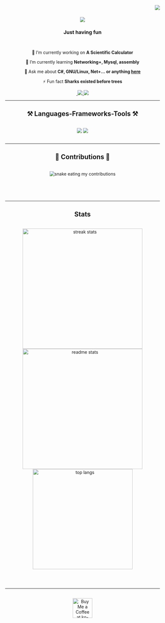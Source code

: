 <img align="right" src="https://visitor-badge.laobi.icu/badge?page_id=syskira.syskira" />

<h1 align="center">
    <img src="https://readme-typing-svg.herokuapp.com/?font=Righteous&size=35&center=true&vCenter=true&width=500&height=70&duration=4000&lines=I'm+Kira!+👋;+Hi+There+!;" />
</h1>

<h3 align="center">Just having fun</h3>

<br/>

<div align="center">
 
 🔭 I’m currently working on **A Scientific Calculator**
 
 🌱 I’m currently learning **Networking+, Mysql, assembly**

💬 Ask me about **C#, GNU/Linux, Net+... or anything [here](https://github.com/syskira/syskira/issues)**

⚡ Fun fact **Sharks existed before trees**

 </div>
 
<div align="center"> 
  <a href="mailto:Justkidding">
    <img src=""https://skillicons.dev/icons?i=arch" />
  </a>
  <a href="https://github.com/syskira" target="_blank">
    <img src="https://skillicons.dev/icons?i=vim" target="_blank" />
  </a>
  <a href="soon... " target="_blank">
     <img src="https://skillicons.dev/icons?i=pug" target="_blank" /> <!-- sqlite, safari, google-chrome are other good icon options -->
  </a>
</div>

 <hr/>
 
<h2 align="center">⚒️ Languages-Frameworks-Tools ⚒️</h2>
<br/>
<div align="center">
    <img src="https://skillicons.dev/icons?i=react,bootstrap,mui,html,css,vscode,github,figma,tailwind,git,r" />
    <img src="https://skillicons.dev/icons?i=nodejs,python,javascript,typescript,gleam,firebase,php,c,pug,c#,mysql,flask" /><br>
</div>

<br/>
<hr/>

<div align="center">
  <h2>🐍 Contributions 🐍</h2>
  <br>
  <img alt="snake eating my contributions" src="https://github.com/syskira/flow/blob/main/.github/workflows/main.yml" />
  
  <br/><br/><br/>
</div>

<hr/>

<h2 align="center">Stats</h2>
<br>
<div align=center>
  <img width=390 src="https://github-readme-streak-stats-syskira.vercel.app/?user=syskira&count_private=true&theme=react&border_radius=10" alt="streak stats"/>
  <img width=390 src="https://github-readme-stats-syskira.vercel.app/api?username=salesp07&show_icons=true&theme=react&rank_icon=github&border_radius=10" alt="readme stats" />
  <br/>
  <img width=325 align="center" src="https://github-readme-stats-syskira.vercel.app/api/top-langs/?username=syskira7&hide=HTML&langs_count=8&layout=compact&theme=react&border_radius=10&size_weight=0.5&count_weight=0.5&exclude_repo=github-readme-stats" alt="top langs" />
</div>

<br/><br/>

<hr/>

<br/>

<div align="center">
<a href='https://ko-fi.com/syskira' target='_blank'><img height='64' style='border:0px;height:64px;' src='https://storage.ko-fi.com/cdn/kofi1.png?v=3' border='0' alt='Buy Me a Coffee at ko-fi.com' /></a>
</div>

<br/>
